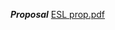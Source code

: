 ***Proposal***
[ESL prop.pdf](https://github.com/chollsak/KMITL-Embedded-System-Laboratory-ESL/files/10114950/ESL.prop.pdf)
